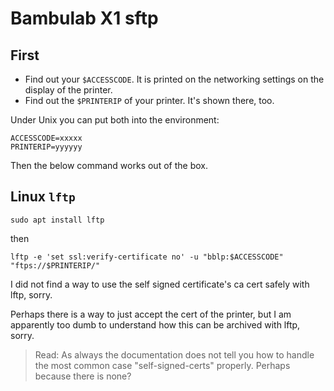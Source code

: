 # Bambulab X1 sftp

## First

- Find out your `$ACCESSCODE`.  It is printed on the networking settings on the display of the printer.
- Find out the `$PRINTERIP` of your printer.  It's shown there, too.

Under Unix you can put both into the environment:

```
ACCESSCODE=xxxxx
PRINTERIP=yyyyyy
```

Then the below command works out of the box.


## Linux `lftp`

```
sudo apt install lftp
```

then

```
lftp -e 'set ssl:verify-certificate no' -u "bblp:$ACCESSCODE" "ftps://$PRINTERIP/"
```

I did not find a way to use the self signed certificate's ca cert safely with lftp, sorry.

Perhaps there is a way to just accept the cert of the printer,
but I am apparently too dumb to understand how this can be archived with lftp, sorry.

> Read: As always the documentation does not tell you how to handle the most common case
> "self-signed-certs" properly.  Perhaps because there is none?
